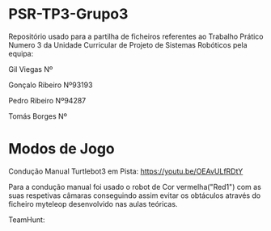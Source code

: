 # PSR-TP3-Grupo3

Repositório usado para a partilha de ficheiros referentes ao Trabalho Prático Numero 3 da Unidade Curricular de Projeto de Sistemas Robóticos pela equipa:

Gil Viegas Nº

Gonçalo Ribeiro Nº93193

Pedro Ribeiro Nº94287

Tomás Borges Nº


# Modos de Jogo
Condução Manual Turtlebot3 em Pista: https://youtu.be/OEAvULfRDtY

Para a condução manual foi usado o robot de Cor vermelha("Red1") com as suas respetivas câmaras conseguindo assim evitar os obtáculos através do ficheiro myteleop desenvolvido nas aulas teóricas.


TeamHunt:
